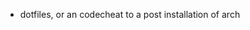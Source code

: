 - dotfiles, or an codecheat to a post installation of arch

<!---
nizpew/nizpew is a ✨ special ✨ repository because its `README.md` (this file) appears on your GitHub profile.
You can click the Preview link to take a look at your changes.
--->
